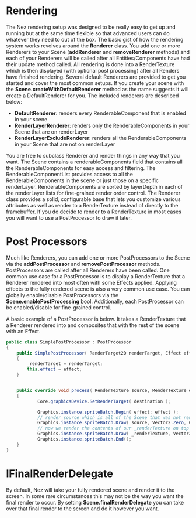 Rendering
==========

The Nez rendering setup was designed to be really easy to get up and running but at the same time flexible so that advanced users can do whatever they need to out of the box. The basic gist of how the rendering system works revolves around the **Renderer** class. You add one or more Renderers to your Scene (**addRenderer** and **removeRenderer** methods) and each of your Renderers will be called after all Entities/Components have had their update method called. All rendering is done into a RenderTexture which is then displayed (with optional post processing) after all Renders have finished rendering. Several default Renderers are provided to get you started and cover the most common setups. If you create your scene with the **Scene.createWithDefaultRenderer** method as the name suggests it will create a DefaultRenderer for you. The included renderers are described below:

- **DefaultRenderer**: renders every RenderableComponent that is enabled in your scene
- **RenderLayerRenderer**: renders only the RenderableComponents in your Scene that are on renderLayer
- **RenderLayerExcludeRenderer**: renders all the RenderableComponents in your Scene that are not on renderLayer

You are free to subclass Renderer and render things in any way that you want. The Scene contains a renderableComponents field that contains all the RenderableComponents for easy access and filtering. The RenderableComponentList provides access to all the RenderableComponents in the scene or just those on a specific renderLayer. RenderableComponents are sorted by layerDepth in each of the renderLayer lists for fine-grained render order control. The Renderer class provides a solid, configurable base that lets you customize various attributes as well as render to a RenderTexture instead of directly to the framebuffer. If you do decide to render to a RenderTexture in most cases you will want to use a PostProcessor to draw it later.


Post Processors
==========

Much like Renderers, you can add one or more PostProcessors to the Scene via the **addPostProcessor** and **removePostProcessor** methods. PostProcessors are called after all Renderers have been called. One common use case for a PostProcessor is to display a RenderTexture that a Renderer rendered into most often with some Effects applied. Applying effects to the fully rendered scene is also a very common use case. You can globally enable/disable PostProcessors via the **Scene.enablePostProcessing** bool. Additionally, each PostProcessor can be enabled/disable for fine-grained control.

A basic example of a PostProcessor is below. It takes a RenderTexture that a Renderer rendered into and composites that with the rest of the scene with an Effect.

```cs
public class SimplePostProcessor : PostProcessor
{
	public SimplePostProcessor( RenderTarget2D renderTarget, Effect effect ) : base( 0 )
	{
		_renderTarget = renderTarget;
		this.effect = effect;
	}


	public override void process( RenderTexture source, RenderTexture destination )
	{
			Core.graphicsDevice.SetRenderTarget( destination );

			Graphics.instance.spriteBatch.Begin( effect: effect );
			// render source which is all of the Scene that was not rendered into _renderTarget
			Graphics.instance.spriteBatch.Draw( source, Vector2.Zero, Color.White );
			// now we render the contents of our _renderTexture on top of it
			Graphics.instance.spriteBatch.Draw( _renderTexture, Vector2.Zero );
			Graphics.instance.spriteBatch.End();
	}
}
```


IFinalRenderDelegate
==========

By default, Nez will take your fully rendered scene and render it to the screen. In some rare circumstances this may not be the way you want the final render to occur. By setting **Scene.finalRenderDelegate** you can take over that final render to the screen and do it however you want.
